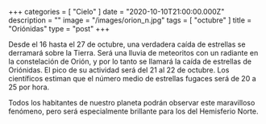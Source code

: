 +++
categories = [ "Cielo" ]
date = "2020-10-10T21:00:00.000Z"
description = ""
image = "/images/orion_n.jpg"
tags = [ "octubre" ]
title = "Oriónidas"
type = "post"
+++


Desde el 16 hasta el 27 de octubre, una verdadera caída de estrellas se derramará sobre la Tierra. Será una lluvia de meteoritos con un radiante en la constelación de Orión, y por lo tanto se llamará la caída de estrellas de Oriónidas. El pico de su actividad será del 21 al 22 de octubre. Los científicos estiman que el número medio de estrellas fugaces será de 20 a 25 por hora.  
  
Todos los habitantes de nuestro planeta podrán observar este maravilloso fenómeno, pero será especialmente brillante para los del Hemisferio Norte.
